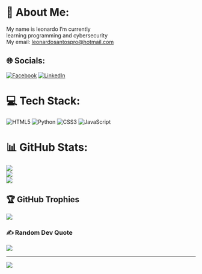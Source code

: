 # 💫 About Me:
My name is leonardo I’m currently<br>learning programming and cybersecurity<br>My email: leonardosantospro@hotmail.com


## 🌐 Socials:
[![Facebook](https://img.shields.io/badge/Instagram-E4405F?style=for-the-badge&logo=instagram&logoColor=white)]([https://www.instagram.com/leo_theferreira/](https://www.instagram.com/leo_theferreira)) [![LinkedIn](https://img.shields.io/badge/LinkedIn-%230077B5.svg?logo=linkedin&logoColor=white)](https://linkedin.com/in/leonardoferreira-analista/) 

# 💻 Tech Stack:
![HTML5](https://img.shields.io/badge/html5-%23E34F26.svg?style=for-the-badge&logo=html5&logoColor=white) ![Python](https://img.shields.io/badge/python-3670A0?style=for-the-badge&logo=python&logoColor=ffdd54) ![CSS3](https://img.shields.io/badge/css3-%231572B6.svg?style=for-the-badge&logo=css3&logoColor=white) ![JavaScript](https://img.shields.io/badge/javascript-%23323330.svg?style=for-the-badge&logo=javascript&logoColor=%23F7DF1E)
# 📊 GitHub Stats:
![](https://github-readme-stats.vercel.app/api?username=Leonardferreira&theme=chartreuse-dark&hide_border=false&include_all_commits=false&count_private=false)<br/>
![](https://github-readme-streak-stats.herokuapp.com/?user=Leonardferreira&theme=chartreuse-dark&hide_border=false)<br/>
![](https://github-readme-stats.vercel.app/api/top-langs/?username=Leonardferreira&theme=chartreuse-dark&hide_border=false&include_all_commits=false&count_private=false&layout=compact)

## 🏆 GitHub Trophies
![](https://github-profile-trophy.vercel.app/?username=Leonardferreira&theme=radical&no-frame=false&no-bg=true&margin-w=4)

### ✍️ Random Dev Quote
![](https://quotes-github-readme.vercel.app/api?type=horizontal&theme=radical)

---
[![](https://visitcount.itsvg.in/api?id=Leonardferreira&icon=0&color=0)](https://visitcount.itsvg.in)

<!-- Proudly created with GPRM ( https://gprm.itsvg.in ) -->
